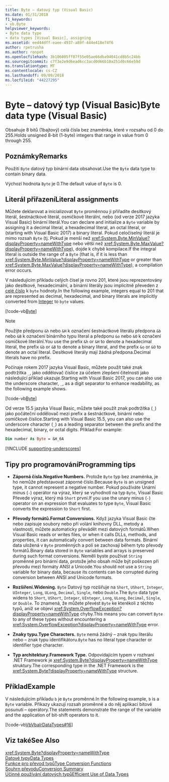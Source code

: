 ```yaml
---
title: Byte – datový typ (Visual Basic)
ms.date: 01/31/2018
f1_keywords:
- vb.Byte
helpviewer_keywords:
- Byte data type
- data types [Visual Basic], assigning
ms.assetid: eed44dff-eaee-4937-a89f-444e418e74f6
author: rpetrusha
ms.author: ronpet
ms.openlocfilehash: 3b106005ff07f55e05ae66dba94041cd8b5c24bb
ms.sourcegitcommit: c7f3e2e9d6ead6cc3acd0d66b10a251d0c66e59d
ms.translationtype: MT
ms.contentlocale: cs-CZ
ms.lasthandoff: 09/09/2018
ms.locfileid: "44227295"
---
```

# <a name="byte-data-type-visual-basic"></a><span data-ttu-id="b4a0c-102">Byte – datový typ (Visual Basic)</span><span class="sxs-lookup"><span data-stu-id="b4a0c-102">Byte data type (Visual Basic)</span></span>
<span data-ttu-id="b4a0c-103">Obsahuje 8 bitů (1bajtový) celá čísla bez znaménka, které v rozsahu od 0 do 255.</span><span class="sxs-lookup"><span data-stu-id="b4a0c-103">Holds unsigned 8-bit (1-byte) integers that range in value from 0 through 255.</span></span>

## <a name="remarks"></a><span data-ttu-id="b4a0c-104">Poznámky</span><span class="sxs-lookup"><span data-stu-id="b4a0c-104">Remarks</span></span>

<span data-ttu-id="b4a0c-105">Použití `Byte` datový typ binární data obsahovat.</span><span class="sxs-lookup"><span data-stu-id="b4a0c-105">Use the `Byte` data type to contain binary data.</span></span>  
  
<span data-ttu-id="b4a0c-106">Výchozí hodnota `Byte` je 0.</span><span class="sxs-lookup"><span data-stu-id="b4a0c-106">The default value of `Byte` is 0.</span></span>

## <a name="literal-assignments"></a><span data-ttu-id="b4a0c-107">Literál přiřazení</span><span class="sxs-lookup"><span data-stu-id="b4a0c-107">Literal assignments</span></span>

<span data-ttu-id="b4a0c-108">Můžete deklarovat a inicializovat `Byte` proměnnou ji přiřadíte desítkový literál, šestnáctkové literál, osmičkové literální, nebo (od verze 2017 jazyka Visual Basic) binární literál.</span><span class="sxs-lookup"><span data-stu-id="b4a0c-108">You can declare and initialize a `Byte` variable by assigning it a decimal literal, a hexadecimal literal, an octal literal, or (starting with Visual Basic 2017) a binary literal.</span></span> <span data-ttu-id="b4a0c-109">Pokud celočíselný literál je mimo rozsah `Byte` (tj. Pokud je menší než <xref:System.Byte.MinValue?displayProperty=nameWithType> nebo větší než <xref:System.Byte.MaxValue?displayProperty=nameWithType>), dojde k chybě kompilace.</span><span class="sxs-lookup"><span data-stu-id="b4a0c-109">If the integral literal is outside the range of a `Byte` (that is, if it is less than <xref:System.Byte.MinValue?displayProperty=nameWithType> or greater than <xref:System.Byte.MaxValue?displayProperty=nameWithType>), a compilation error occurs.</span></span>

<span data-ttu-id="b4a0c-110">V následujícím příkladu celých čísel je rovno 201, které jsou reprezentovány jako desítkové, hexadecimální, a binární literály jsou implicitně převeden z [celé číslo](integer-data-type.md) k `byte` hodnoty.</span><span class="sxs-lookup"><span data-stu-id="b4a0c-110">In the following example, integers equal to 201 that are represented as decimal, hexadecimal, and binary literals are implicitly converted from [Integer](integer-data-type.md) to `byte` values.</span></span>

[!code-vb[Byte](../../../../samples/snippets/visualbasic/language-reference/data-types/numeric-literals.vb#Byte)]

> [!NOTE]
> <span data-ttu-id="b4a0c-111">Použijte předponu `&h` nebo `&H` k označení šestnáctkové literálu předpona `&b` nebo `&B` k označení binárního typu literal a předponu `&o` nebo `&O` k označení osmičkové literální.</span><span class="sxs-lookup"><span data-stu-id="b4a0c-111">You use the prefix `&h` or `&H` to denote a hexadecimal literal, the prefix `&b` or `&B` to denote a binary literal, and the prefix `&o` or `&O` to denote an octal literal.</span></span> <span data-ttu-id="b4a0c-112">Desítkové literály mají žádná předpona.</span><span class="sxs-lookup"><span data-stu-id="b4a0c-112">Decimal literals have no prefix.</span></span>

<span data-ttu-id="b4a0c-113">Počínaje rokem 2017 jazyka Visual Basic, můžete použít také znak podtržítka `_`, jako oddělovač číslice za účelem zlepšení čitelnosti jako následující příklad ukazuje.</span><span class="sxs-lookup"><span data-stu-id="b4a0c-113">Starting with Visual Basic 2017, you can also use the underscore character, `_`, as a digit separator to enhance readability, as the following example shows.</span></span>

[!code-vb[Byte](../../../../samples/snippets/visualbasic/language-reference/data-types/numeric-literals.vb#ByteS)]  

<span data-ttu-id="b4a0c-114">Od verze 15.5 jazyka Visual Basic, můžete také použít znak podtržítka (`_`) jako počáteční oddělovač mezi prefix a šestnáctkové, binární nebo osmičkové číslice.</span><span class="sxs-lookup"><span data-stu-id="b4a0c-114">Starting with Visual Basic 15.5, you can also use the underscore character (`_`) as a leading separator between the prefix and the hexadecimal, binary, or octal digits.</span></span> <span data-ttu-id="b4a0c-115">Příklad:</span><span class="sxs-lookup"><span data-stu-id="b4a0c-115">For example:</span></span>

```vb
Dim number As Byte = &H_6A
```

[!INCLUDE [supporting-underscores](../../../../includes/vb-separator-langversion.md)]

## <a name="programming-tips"></a><span data-ttu-id="b4a0c-116">Tipy pro programování</span><span class="sxs-lookup"><span data-stu-id="b4a0c-116">Programming tips</span></span>

-   <span data-ttu-id="b4a0c-117">**Záporná čísla.**</span><span class="sxs-lookup"><span data-stu-id="b4a0c-117">**Negative Numbers.**</span></span> <span data-ttu-id="b4a0c-118">Protože `Byte` typ bez znaménka, je ho nemůže představovat záporné číslo.</span><span class="sxs-lookup"><span data-stu-id="b4a0c-118">Because `Byte` is an unsigned type, it cannot represent a negative number.</span></span> <span data-ttu-id="b4a0c-119">Pokud používáte Unární minus (`-`) operátor na výraz, který se vyhodnotí na typ `Byte`, Visual Basic Převede výraz, který má `Short` první.</span><span class="sxs-lookup"><span data-stu-id="b4a0c-119">If you use the unary minus (`-`) operator on an expression that evaluates to type `Byte`, Visual Basic converts the expression to `Short` first.</span></span>
  
-   <span data-ttu-id="b4a0c-120">**Převody formátů.**</span><span class="sxs-lookup"><span data-stu-id="b4a0c-120">**Format Conversions.**</span></span> <span data-ttu-id="b4a0c-121">Když jazyka Visual Basic čte nebo zapisuje soubory nebo při volání knihovny DLL, metody a vlastnosti, můžete automaticky převádět mezi datových formátů.</span><span class="sxs-lookup"><span data-stu-id="b4a0c-121">When Visual Basic reads or writes files, or when it calls DLLs, methods, and properties, it can automatically convert between data formats.</span></span> <span data-ttu-id="b4a0c-122">Binární data uložená v `Byte` proměnných a polí se zachovají během tyto převody formátů.</span><span class="sxs-lookup"><span data-stu-id="b4a0c-122">Binary data stored in `Byte` variables and arrays is preserved during such format conversions.</span></span> <span data-ttu-id="b4a0c-123">Neměli byste používat `String` proměnné pro binární data, protože jeho obsah může být poškozen při převodu mezi formáty ANSI a Unicode.</span><span class="sxs-lookup"><span data-stu-id="b4a0c-123">You should not use a `String` variable for binary data, because its contents can be corrupted during conversion between ANSI and Unicode formats.</span></span>

-   <span data-ttu-id="b4a0c-124">**Rozšíření.**</span><span class="sxs-lookup"><span data-stu-id="b4a0c-124">**Widening.**</span></span> <span data-ttu-id="b4a0c-125">`Byte` Datový typ rozšiřuje na `Short`, `UShort`, `Integer`, `UInteger`, `Long`, `ULong`, `Decimal`, `Single`, nebo `Double`.</span><span class="sxs-lookup"><span data-stu-id="b4a0c-125">The `Byte` data type widens to `Short`, `UShort`, `Integer`, `UInteger`, `Long`, `ULong`, `Decimal`, `Single`, or `Double`.</span></span> <span data-ttu-id="b4a0c-126">To znamená, že můžete převést `Byte` ke kterékoli z těchto typů, aniž se objeví <xref:System.OverflowException?displayProperty=nameWithType> chyby.</span><span class="sxs-lookup"><span data-stu-id="b4a0c-126">This means you can convert `Byte` to any of these types without encountering a <xref:System.OverflowException?displayProperty=nameWithType> error.</span></span>
  
-   <span data-ttu-id="b4a0c-127">**Znaky typu.**</span><span class="sxs-lookup"><span data-stu-id="b4a0c-127">**Type Characters.**</span></span> <span data-ttu-id="b4a0c-128">`Byte` nemá žádný – znak typu literálu nebo – znak typu identifikátoru.</span><span class="sxs-lookup"><span data-stu-id="b4a0c-128">`Byte` has no literal type character or identifier type character.</span></span>

-   <span data-ttu-id="b4a0c-129">**Typ architektury.**</span><span class="sxs-lookup"><span data-stu-id="b4a0c-129">**Framework Type.**</span></span> <span data-ttu-id="b4a0c-130">Odpovídajícím typem v rozhraní .NET Framework je <xref:System.Byte?displayProperty=nameWithType> struktury.</span><span class="sxs-lookup"><span data-stu-id="b4a0c-130">The corresponding type in the .NET Framework is the <xref:System.Byte?displayProperty=nameWithType> structure.</span></span>

## <a name="example"></a><span data-ttu-id="b4a0c-131">Příklad</span><span class="sxs-lookup"><span data-stu-id="b4a0c-131">Example</span></span>

 <span data-ttu-id="b4a0c-132">V následujícím příkladu `b` je `Byte` proměnné.</span><span class="sxs-lookup"><span data-stu-id="b4a0c-132">In the following example, `b` is a `Byte` variable.</span></span> <span data-ttu-id="b4a0c-133">Příkazy ukazují rozsah proměnné a do něj aplikaci bitové posunutí – operátory.</span><span class="sxs-lookup"><span data-stu-id="b4a0c-133">The statements demonstrate the range of the variable and the application of bit-shift operators to it.</span></span>

[!code-vb[VbVbalrDataTypes#16](../../../visual-basic/language-reference/data-types/codesnippet/VisualBasic/byte-data-type_1.vb)]  

## <a name="see-also"></a><span data-ttu-id="b4a0c-134">Viz také</span><span class="sxs-lookup"><span data-stu-id="b4a0c-134">See Also</span></span>

 <xref:System.Byte?displayProperty=nameWithType>  
 [<span data-ttu-id="b4a0c-135">Datové typy</span><span class="sxs-lookup"><span data-stu-id="b4a0c-135">Data Types</span></span>](../../../visual-basic/language-reference/data-types/index.md)  
 [<span data-ttu-id="b4a0c-136">Funkce pro převod typů</span><span class="sxs-lookup"><span data-stu-id="b4a0c-136">Type Conversion Functions</span></span>](../../../visual-basic/language-reference/functions/type-conversion-functions.md)  
 [<span data-ttu-id="b4a0c-137">Souhrn převodu</span><span class="sxs-lookup"><span data-stu-id="b4a0c-137">Conversion Summary</span></span>](../../../visual-basic/language-reference/keywords/conversion-summary.md)  
 [<span data-ttu-id="b4a0c-138">Účinné používání datových typů</span><span class="sxs-lookup"><span data-stu-id="b4a0c-138">Efficient Use of Data Types</span></span>](../../../visual-basic/programming-guide/language-features/data-types/efficient-use-of-data-types.md)
